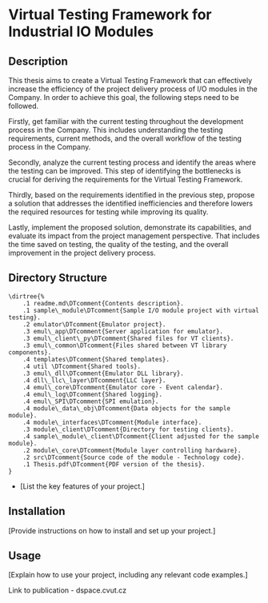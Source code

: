 # Virtual Testing Framework for Industrial IO Modules

## Description

This thesis aims to create a Virtual Testing Framework that can effectively increase the efficiency of the project delivery process 
of I/O modules in the Company. In order to achieve this goal, the following steps need to be followed.

Firstly, get familiar with the current testing throughout the development process in the Company. This includes understanding 
the testing requirements, current methods, and the overall workflow of the testing process in the Company.

Secondly, analyze the current testing process and identify the areas where the testing can be improved. 
This step of identifying the bottlenecks is crucial for deriving the requirements for the Virtual Testing Framework.

Thirdly, based on the requirements identified in the previous step, propose a solution that addresses the identified inefficiencies 
and therefore lowers the required resources for testing while improving its quality.

Lastly, implement the proposed solution, demonstrate its capabilities, and evaluate its impact from the project management perspective. 
That includes the time saved on testing, the quality of the testing, and the overall improvement in the project delivery process.


## Directory Structure

	\dirtree{%
		.1 readme.md\DTcomment{Contents description}.
		.1 sample\_module\DTcomment{Sample I/O module project with virtual testing}.
		.2 emulator\DTcomment{Emulator project}.
        .3 emul\_app\DTcomment{Server application for emulator}.
        .3 emul\_client\_py\DTcomment{Shared files for VT clients}.
        .3 emul\_common\DTcomment{Files shared between VT library components}.
        .4 templates\DTcomment{Shared templates}.
        .4 util \DTcomment{Shared tools}.
        .3 emul\_dll\DTcomment{Emulator DLL library}.
        .4 dll\_llc\_layer\DTcomment{LLC layer}.
        .4 emul\_core\DTcomment{Emulator core - Event calendar}.
        .4 emul\_log\DTcomment{Shared logging}.
        .4 emul\_SPI\DTcomment{SPI emulation}.
        .4 module\_data\_obj\DTcomment{Data objects for the sample module}.
        .4 module\_interfaces\DTcomment{Module interface}.
        .3 module\_client\DTcomment{Directory for testing clients}.
        .4 sample\_module\_client\DTcomment{Client adjusted for the sample module}.
        .2 module\_core\DTcomment{Module layer controlling hardware}.
        .2 src\DTcomment{Source code of the module - Technology code}.
		.1 Thesis.pdf\DTcomment{PDF version of the thesis}.
	}

- [List the key features of your project.]

## Installation

[Provide instructions on how to install and set up your project.]

## Usage

[Explain how to use your project, including any relevant code examples.]


Link to publication - dspace.cvut.cz